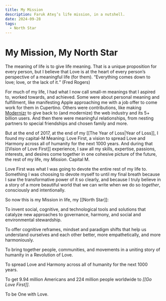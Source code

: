 ```yaml
---
title: My Mission
description: Faruk Ateş’s life mission, in a nutshell.
date: 2024-09-28
tags:
  - North Star
---
```


# My Mission, My North Star 

The meaning of life is to give life meaning. That is a unique proposition for every person, but I believe that Love is at the heart of every person’s perspective of a meaningful life (for them). <q>Everything comes down to love; love, or the lack of it.</q> (Fred Rogers)

For much of my life, I had what I now call small-m meanings that I aspired to, worked towards, and achieved. Some were about personal meaning and fulfillment, like manifesting Apple approaching me with a job offer to come work for them in Cupertino. Others were contributions, like making [Modernizr](https://modernizr.com/) to give back to (and modernize) the web industry and its 5+ billion users. And then there were meaningful relationships, from nesting partners to special friendships and chosen family and more.

But at the end of 2017, at the end of my [[The Year of Loss|Year of Loss]], I found my capital-M Meaning: Love First, a vision to spread Love and Harmony across all of humanity for the next 1000 years. And during that [[Vision of Love First]] experience, I saw all my skills, expertise, passions, interests, and desires come together in one cohesive picture of the future, the rest of my life, my _Mission_. Capital M.

Love First was what I was going to devote the entire rest of my life to. Something I was choosing to devote myself to until my final breath because I saw the transformative power of it so clearly, and because I truly believe in a story of a more beautiful world that we can write when we do so _together_, consciously and intentionally.

So now this is my Mission in life, my [[North Star]]:

To invent social, cognitive, and technological tools and solutions that catalyze new approaches to governance, harmony, and social and environmental stewardship.

To offer cognitive reframes, mindset and paradigm shifts that help us understand ourselves and each other better, more empathetically, and more harmoniously.

To bring together people, communities, and movements in a uniting story of humanity in a Revolution of Love.

To spread Love and Harmony across all of humanity for the next 1000 years.

To get 9.94 million Americans and 224 million people worldwide to _[[Go Love First]]_.

To be One with Love.
